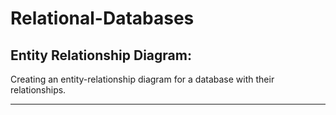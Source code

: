 # Relational-Databases
## Entity Relationship Diagram:
 Creating an entity-relationship diagram for a database with their relationships.
 ___
